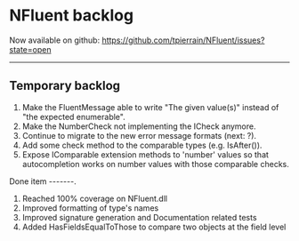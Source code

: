 NFluent backlog
===============

Now available on github: https://github.com/tpierrain/NFluent/issues?state=open

- - -

Temporary backlog
-------
1. Make the FluentMessage able to write "The given value(s)" instead of "the expected enumerable". 
1. Make the NumberCheck not implementing the ICheck anymore.
1. Continue to migrate to the new error message formats (next: ?).
1. Add some check method to the comparable types (e.g. IsAfter()).
1. Expose IComparable extension methods to 'number' values so that autocompletion works on number values with those comparable checks.

Done item
-------.
1. Reached 100% coverage on NFluent.dll
1. Improved formatting of type's names
1. Improved signature generation and Documentation related tests
1. Added HasFieldsEqualToThose to compare two objects at the field level